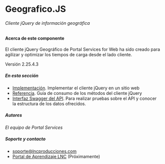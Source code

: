 # Geografico.JS
###### Cliente jQuery de información geográfica

#### Acerca de este componente

El cliente jQuery Geográfico de Portal Services for Web ha sido creado para agilizar y optimizar los tiempos de carga desde el lado cliente.

Versión 2.25.4.3

##### En esta sección

- [Implementación](implementacion.md). Implementar el cliente jQuery en un sitio web
- [Referencia](docs.md). Guía de consumo de los métodos del cliente jQuery
- [Interfaz Swagger del API](https://geoapi.psweb.me/swagger/index.html). Para realizar pruebas sobre el API y conocer la estructura de los datos ofrecidos.

##### Autores

_El equipo de Portal Services_

##### Soporte y contacto

- [soporte@lncproducciones.com](mailto:soporte@lncproducciones.com)
- [Portal de Aprendizaje LNC](https://www.lncproducciones.com/docs) (Próximamente)